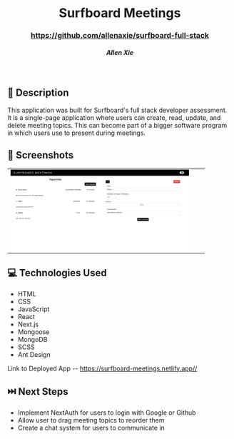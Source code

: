 # <h1 align="center"> Surfboard Meetings </h1>
 #### <h3 align="center">https://github.com/allenaxie/surfboard-full-stack</h3>
 <h5 align="center">Allen Xie</h5>

<br>

## 📝 Description

This application was built for Surfboard's full stack developer assessment. It is a single-page application where users can create, read, update, and delete meeting topics. This can become part of a bigger software program in which users use to present during meetings.

## 📸 Screenshots 

| | | |
|:-------------------------:|:-------------------------:|:-------------------------:|
|<img src="/public/screenshot.png" width=400px height=180px overflow="hidden">

## 💻 Technologies Used 

- HTML
- CSS
- JavaScript
- React
- Next.js
- Mongoose
- MongoDB
- SCSS
- Ant Design

Link to Deployed App -- <https://surfboard-meetings.netlify.app//>

## ⏭️ Next Steps
- Implement NextAuth for users to login with Google or Github
- Allow user to drag meeting topics to reorder them
- Create a chat system for users to communicate in
